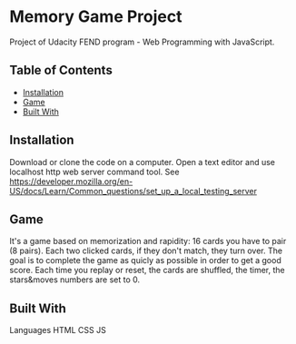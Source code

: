 # Memory Game Project
Project of Udacity FEND program - Web Programming with JavaScript.

## Table of Contents

* [Installation](#installation)
* [Game](#game)
* [Built With](#builtwith)

## Installation
Download or clone the code on a computer. Open a text editor and use localhost http web server command tool.
See https://developer.mozilla.org/en-US/docs/Learn/Common_questions/set_up_a_local_testing_server


## Game
It's a game based on memorization and rapidity: 16 cards you have to pair (8 pairs). Each two clicked cards, if they don't match, they turn over. The goal is to complete the game as quicly as possible in order to get a good score.
Each time you replay or reset, the cards are shuffled, the timer, the stars&moves numbers are set to 0.

## Built With
Languages
HTML
CSS
JS